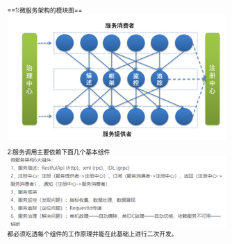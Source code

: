 ==1:微服务架构的模块图==
 ![enter description here](./images/1557036578276.png)

2:服务调用主要依赖下面几个基本组件
 ![enter description here](./images/1557038716679.png)
 都必须吃透每个组件的工作原理并能在此基础上进行二次开发。



